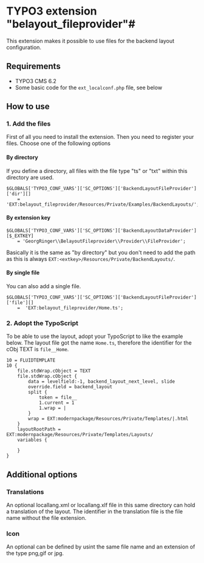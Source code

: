# TYPO3 extension "belayout_fileprovider"#


This extension makes it possible to use files for the backend layout configuration.

## Requirements ##

- TYPO3 CMS 6.2
- Some basic code for the ```ext_localconf.php``` file, see below

## How to use ##

### 1. Add the files ###

First of all you need to install the extension. Then you need to register your files. Choose one of the following options

#### By directory ####

If you define a directory, all files with the file type "ts" or "txt" within this directory are used.

```
$GLOBALS['TYPO3_CONF_VARS']['SC_OPTIONS']['BackendLayoutFileProvider']['dir'][]
    =  'EXT:belayout_fileprovider/Resources/Private/Examples/BackendLayouts/';
```

#### By extension key ####

```
$GLOBALS['TYPO3_CONF_VARS']['SC_OPTIONS']['BackendLayoutDataProvider'][$_EXTKEY]
    = 'GeorgRinger\\BelayoutFileprovider\\Provider\\FileProvider';
```

Basically it is the same as "by directory" but you don't need to add the path as this is always ```EXT:<extkey>/Resources/Private/BackendLayouts/```.

#### By single file ####

You can also add a single file.

```
$GLOBALS['TYPO3_CONF_VARS']['SC_OPTIONS']['BackendLayoutFileProvider']['file'][]
    =  'EXT:belayout_fileprovider/Home.ts';
```

### 2. Adopt the TypoScript ###

To be able to use the layout, adopt your TypoScript to like the example below.
The layout file got the name ```Home.ts```, therefore the identifier for the cObj TEXT is ```file__Home```.

```
10 = FLUIDTEMPLATE
10 {
	file.stdWrap.cObject = TEXT
	file.stdWrap.cObject {
		data = levelfield:-1, backend_layout_next_level, slide
		override.field = backend_layout
		split {
			token = file__
			1.current = 1
			1.wrap = |
		}
		wrap = EXT:modernpackage/Resources/Private/Templates/|.html
	}
	layoutRootPath = EXT:modernpackage/Resources/Private/Templates/Layouts/
	variables {

	}
}
```



## Additional options ##


### Translations ###
An optional locallang.xml or locallang.xlf file in this same directory can hold a translation of the layout. The identifier in the translation file is the file name without the file extension.

### Icon ###
An optional can be defined by usint the same file name and an extension of the type png,gif or jpg.

